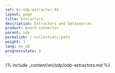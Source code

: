 ```yaml
---
ref: bc-odp-extractor-01
layout: page
title: Extractors
description: Extractors and Datasources
product: board-connector
parent: odp
permalink: /:collection/:path
weight: 1
lang: en_GB
progressstate: 5
---
```


{% include _content/en/odp/odp-extractors.md %} 